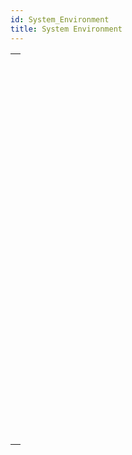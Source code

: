 ```yaml
---
id: System_Environment
title: System Environment
---
```

||
|---|
|[<!-- INCLUDE #_command_.Count screens.Syntax -->](../../commands-legacy/count-screens.md)<br/><!-- INCLUDE #_command_.Count screens.Summary -->|
|[<!-- INCLUDE #_command_.Current client authentication.Syntax -->](../../commands-legacy/current-client-authentication.md)<br/><!-- INCLUDE #_command_.Current client authentication.Summary -->|
|[<!-- INCLUDE #_command_.Current machine.Syntax -->](../../commands-legacy/current-machine.md)<br/><!-- INCLUDE #_command_.Current machine.Summary -->|
|[<!-- INCLUDE #_command_.Current system user.Syntax -->](../../commands-legacy/current-system-user.md)<br/><!-- INCLUDE #_command_.Current system user.Summary -->|
|[<!-- INCLUDE #_command_.Font file.Syntax -->](../../commands-legacy/font-file.md)<br/><!-- INCLUDE #_command_.Font file.Summary -->|
|[<!-- INCLUDE #_command_.FONT LIST.Syntax -->](../../commands-legacy/font-list.md)<br/><!-- INCLUDE #_command_.FONT LIST.Summary -->|
|[<!-- INCLUDE #_command_.FONT STYLE LIST.Syntax -->](../../commands-legacy/font-style-list.md)<br/><!-- INCLUDE #_command_.FONT STYLE LIST.Summary -->|
|[<!-- INCLUDE #_command_.GET SYSTEM FORMAT.Syntax -->](../../commands-legacy/get-system-format.md)<br/><!-- INCLUDE #_command_.GET SYSTEM FORMAT.Summary -->|
|[<!-- INCLUDE #_command_.Is macOS.Syntax -->](../../commands-legacy/is-macos.md)<br/><!-- INCLUDE #_command_.Is macOS.Summary -->|
|[<!-- INCLUDE #_command_.Is Windows.Syntax -->](../../commands-legacy/is-windows.md)<br/><!-- INCLUDE #_command_.Is Windows.Summary -->|
|[<!-- INCLUDE #_command_.LOG EVENT.Syntax -->](../../commands-legacy/log-event.md)<br/><!-- INCLUDE #_command_.LOG EVENT.Summary -->|
|[<!-- INCLUDE #_command_.Menu bar height.Syntax -->](../../commands-legacy/menu-bar-height.md)<br/><!-- INCLUDE #_command_.Menu bar height.Summary -->|
|[<!-- INCLUDE #_command_.Menu bar screen.Syntax -->](../../commands-legacy/menu-bar-screen.md)<br/><!-- INCLUDE #_command_.Menu bar screen.Summary -->|
|[<!-- INCLUDE #_command_.OPEN COLOR PICKER.Syntax -->](../../commands-legacy/open-color-picker.md)<br/><!-- INCLUDE #_command_.OPEN COLOR PICKER.Summary -->|
|[<!-- INCLUDE #_command_.OPEN FONT PICKER.Syntax -->](../../commands-legacy/open-font-picker.md)<br/><!-- INCLUDE #_command_.OPEN FONT PICKER.Summary -->|
|[<!-- INCLUDE #_command_.SCREEN COORDINATES.Syntax -->](../../commands-legacy/screen-coordinates.md)<br/><!-- INCLUDE #_command_.SCREEN COORDINATES.Summary -->|
|[<!-- INCLUDE #_command_.SCREEN DEPTH.Syntax -->](../../commands-legacy/screen-depth.md)<br/><!-- INCLUDE #_command_.SCREEN DEPTH.Summary -->|
|[<!-- INCLUDE #_command_.Screen height.Syntax -->](../../commands-legacy/screen-height.md)<br/><!-- INCLUDE #_command_.Screen height.Summary -->|
|[<!-- INCLUDE #_command_.Screen width.Syntax -->](../../commands-legacy/screen-width.md)<br/><!-- INCLUDE #_command_.Screen width.Summary -->|
|[<!-- INCLUDE #_command_.Select RGB color.Syntax -->](../../commands-legacy/select-rgb-color.md)<br/><!-- INCLUDE #_command_.Select RGB color.Summary -->|
|[<!-- INCLUDE #_command_.SET RECENT FONTS.Syntax -->](../../commands-legacy/set-recent-fonts.md)<br/><!-- INCLUDE #_command_.SET RECENT FONTS.Summary -->|
|[<!-- INCLUDE #_command_.System folder.Syntax -->](../../commands-legacy/system-folder.md)<br/><!-- INCLUDE #_command_.System folder.Summary -->|
|[<!-- INCLUDE #_command_.System info.Syntax -->](../../commands-legacy/system-info.md)<br/><!-- INCLUDE #_command_.System info.Summary -->|
|[<!-- INCLUDE #_command_.Temporary folder.Syntax -->](../../commands-legacy/temporary-folder.md)<br/><!-- INCLUDE #_command_.Temporary folder.Summary -->|
